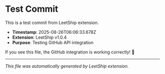 # Test Commit

This is a test commit from LeetShip extension.

- **Timestamp**: 2025-08-26T06:06:33.678Z
- **Extension**: LeetShip v1.0.4
- **Purpose**: Testing GitHub API integration

If you see this file, the GitHub integration is working correctly! 🎉

---

*This file was automatically generated by LeetShip extension.*